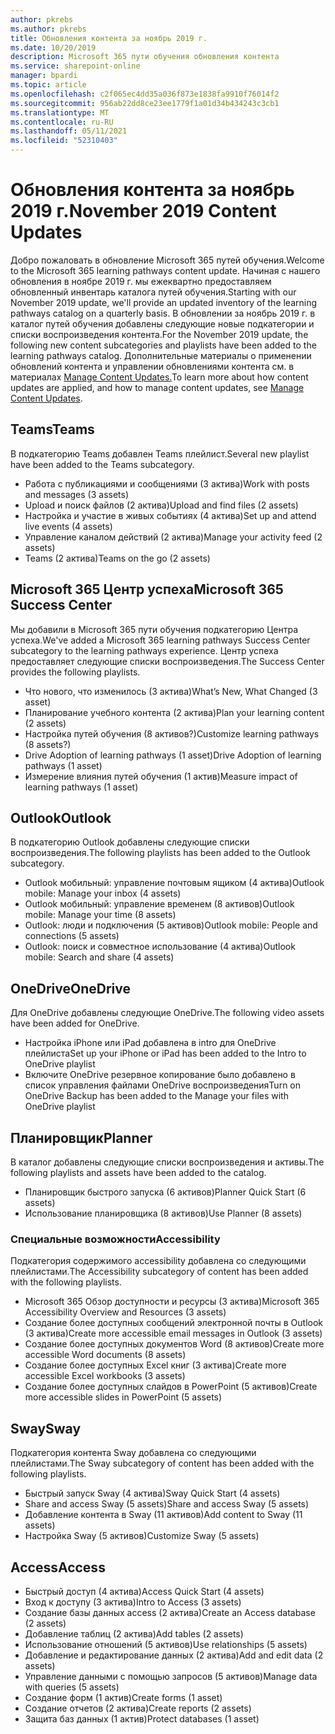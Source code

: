 ```yaml
---
author: pkrebs
ms.author: pkrebs
title: Обновления контента за ноябрь 2019 г.
ms.date: 10/20/2019
description: Microsoft 365 пути обучения обновления контента
ms.service: sharepoint-online
manager: bpardi
ms.topic: article
ms.openlocfilehash: c2f065ec4dd35a036f873e1838fa9910f76014f2
ms.sourcegitcommit: 956ab22dd8ce23ee1779f1a01d34b434243c3cb1
ms.translationtype: MT
ms.contentlocale: ru-RU
ms.lasthandoff: 05/11/2021
ms.locfileid: "52310403"
---
```

# <a name="november-2019-content-updates"></a><span data-ttu-id="08c7a-103">Обновления контента за ноябрь 2019 г.</span><span class="sxs-lookup"><span data-stu-id="08c7a-103">November 2019 Content Updates</span></span>
<span data-ttu-id="08c7a-104">Добро пожаловать в обновление Microsoft 365 путей обучения.</span><span class="sxs-lookup"><span data-stu-id="08c7a-104">Welcome to the Microsoft 365 learning pathways content update.</span></span> <span data-ttu-id="08c7a-105">Начиная с нашего обновления в ноябре 2019 г. мы ежеквартно предоставляем обновленный инвентарь каталога путей обучения.</span><span class="sxs-lookup"><span data-stu-id="08c7a-105">Starting with our November 2019 update, we'll provide an updated inventory of the learning pathways catalog on a quarterly basis.</span></span> <span data-ttu-id="08c7a-106">В обновлении за ноябрь 2019 г. в каталог путей обучения добавлены следующие новые подкатегории и списки воспроизведения контента.</span><span class="sxs-lookup"><span data-stu-id="08c7a-106">For the November 2019 update, the following new content subcategories and playlists have been added to the learning pathways catalog.</span></span> <span data-ttu-id="08c7a-107">Дополнительные материалы о применении обновлений контента и управлении обновлениями контента см. в материалах [Manage Content Updates.](custom_contentupdatesmanage.md)</span><span class="sxs-lookup"><span data-stu-id="08c7a-107">To learn more about how content updates are applied, and how to manage content updates, see [Manage Content Updates](custom_contentupdatesmanage.md).</span></span>    

## <a name="teams"></a><span data-ttu-id="08c7a-108">Teams</span><span class="sxs-lookup"><span data-stu-id="08c7a-108">Teams</span></span>
<span data-ttu-id="08c7a-109">В подкатегорию Teams добавлен Teams плейлист.</span><span class="sxs-lookup"><span data-stu-id="08c7a-109">Several new playlist have been added to the Teams subcategory.</span></span>
- <span data-ttu-id="08c7a-110">Работа с публикациями и сообщениями (3 актива)</span><span class="sxs-lookup"><span data-stu-id="08c7a-110">Work with posts and messages (3 assets)</span></span>
- <span data-ttu-id="08c7a-111">Upload и поиск файлов (2 актива)</span><span class="sxs-lookup"><span data-stu-id="08c7a-111">Upload and find files (2 assets)</span></span>
- <span data-ttu-id="08c7a-112">Настройка и участие в живых событиях (4 актива)</span><span class="sxs-lookup"><span data-stu-id="08c7a-112">Set up and attend live events (4 assets)</span></span>
- <span data-ttu-id="08c7a-113">Управление каналом действий (2 актива)</span><span class="sxs-lookup"><span data-stu-id="08c7a-113">Manage your activity feed (2 assets)</span></span>
- <span data-ttu-id="08c7a-114">Teams (2 актива)</span><span class="sxs-lookup"><span data-stu-id="08c7a-114">Teams on the go (2 assets)</span></span>

## <a name="microsoft-365-success-center"></a><span data-ttu-id="08c7a-115">Microsoft 365 Центр успеха</span><span class="sxs-lookup"><span data-stu-id="08c7a-115">Microsoft 365 Success Center</span></span>
<span data-ttu-id="08c7a-116">Мы добавили в Microsoft 365 пути обучения подкатегорию Центра успеха.</span><span class="sxs-lookup"><span data-stu-id="08c7a-116">We've added a Microsoft 365 learning pathways Success Center subcategory to the learning pathways experience.</span></span> <span data-ttu-id="08c7a-117">Центр успеха предоставляет следующие списки воспроизведения.</span><span class="sxs-lookup"><span data-stu-id="08c7a-117">The Success Center provides the following playlists.</span></span>
- <span data-ttu-id="08c7a-118">Что нового, что изменилось (3 актива)</span><span class="sxs-lookup"><span data-stu-id="08c7a-118">What’s New, What Changed (3 asset)</span></span>
- <span data-ttu-id="08c7a-119">Планирование учебного контента (2 актива)</span><span class="sxs-lookup"><span data-stu-id="08c7a-119">Plan your learning content (2 assets)</span></span>
- <span data-ttu-id="08c7a-120">Настройка путей обучения (8 активов?)</span><span class="sxs-lookup"><span data-stu-id="08c7a-120">Customize learning pathways (8 assets?)</span></span>
- <span data-ttu-id="08c7a-121">Drive Adoption of learning pathways (1 asset)</span><span class="sxs-lookup"><span data-stu-id="08c7a-121">Drive Adoption of learning pathways (1 asset)</span></span>
- <span data-ttu-id="08c7a-122">Измерение влияния путей обучения (1 актив)</span><span class="sxs-lookup"><span data-stu-id="08c7a-122">Measure impact of learning pathways (1 asset)</span></span>

## <a name="outlook"></a><span data-ttu-id="08c7a-123">Outlook</span><span class="sxs-lookup"><span data-stu-id="08c7a-123">Outlook</span></span>
<span data-ttu-id="08c7a-124">В подкатегорию Outlook добавлены следующие списки воспроизведения.</span><span class="sxs-lookup"><span data-stu-id="08c7a-124">The following playlists has been added to the Outlook subcategory.</span></span> 
- <span data-ttu-id="08c7a-125">Outlook мобильный: управление почтовым ящиком (4 актива)</span><span class="sxs-lookup"><span data-stu-id="08c7a-125">Outlook mobile: Manage your inbox (4 assets)</span></span>
- <span data-ttu-id="08c7a-126">Outlook мобильный: управление временем (8 активов)</span><span class="sxs-lookup"><span data-stu-id="08c7a-126">Outlook mobile: Manage your time (8 assets)</span></span>
- <span data-ttu-id="08c7a-127">Outlook: люди и подключения (5 активов)</span><span class="sxs-lookup"><span data-stu-id="08c7a-127">Outlook mobile: People and connections (5 assets)</span></span>
- <span data-ttu-id="08c7a-128">Outlook: поиск и совместное использование (4 актива)</span><span class="sxs-lookup"><span data-stu-id="08c7a-128">Outlook mobile: Search and share (4 assets)</span></span>

## <a name="onedrive"></a><span data-ttu-id="08c7a-129">OneDrive</span><span class="sxs-lookup"><span data-stu-id="08c7a-129">OneDrive</span></span>
<span data-ttu-id="08c7a-130">Для OneDrive добавлены следующие OneDrive.</span><span class="sxs-lookup"><span data-stu-id="08c7a-130">The following video assets have been added for OneDrive.</span></span> 
- <span data-ttu-id="08c7a-131">Настройка iPhone или iPad добавлена в intro для OneDrive плейлиста</span><span class="sxs-lookup"><span data-stu-id="08c7a-131">Set up your iPhone or iPad has been added to the Intro to OneDrive playlist</span></span>
- <span data-ttu-id="08c7a-132">Включите OneDrive резервное копирование было добавлено в список управления файлами OneDrive воспроизведения</span><span class="sxs-lookup"><span data-stu-id="08c7a-132">Turn on OneDrive Backup has been added to the Manage your files with OneDrive playlist</span></span>

## <a name="planner"></a><span data-ttu-id="08c7a-133">Планировщик</span><span class="sxs-lookup"><span data-stu-id="08c7a-133">Planner</span></span>
<span data-ttu-id="08c7a-134">В каталог добавлены следующие списки воспроизведения и активы.</span><span class="sxs-lookup"><span data-stu-id="08c7a-134">The following playlists and assets have been added to the catalog.</span></span>  
- <span data-ttu-id="08c7a-135">Планировщик быстрого запуска (6 активов)</span><span class="sxs-lookup"><span data-stu-id="08c7a-135">Planner Quick Start (6 assets)</span></span>
- <span data-ttu-id="08c7a-136">Использование планировщика (8 активов)</span><span class="sxs-lookup"><span data-stu-id="08c7a-136">Use Planner (8 assets)</span></span>

### <a name="accessibility"></a><span data-ttu-id="08c7a-137">Специальные возможности</span><span class="sxs-lookup"><span data-stu-id="08c7a-137">Accessibility</span></span>
<span data-ttu-id="08c7a-138">Подкатегория содержимого accessibility добавлена со следующими плейлистами.</span><span class="sxs-lookup"><span data-stu-id="08c7a-138">The Accessibility subcategory of content has been added with the following playlists.</span></span> 
- <span data-ttu-id="08c7a-139">Microsoft 365 Обзор доступности и ресурсы (3 актива)</span><span class="sxs-lookup"><span data-stu-id="08c7a-139">Microsoft 365 Accessibility Overview and Resources (3 assets)</span></span>
- <span data-ttu-id="08c7a-140">Создание более доступных сообщений электронной почты в Outlook (3 актива)</span><span class="sxs-lookup"><span data-stu-id="08c7a-140">Create more accessible email messages in Outlook (3 assets)</span></span>
- <span data-ttu-id="08c7a-141">Создание более доступных документов Word (8 активов)</span><span class="sxs-lookup"><span data-stu-id="08c7a-141">Create more accessible Word documents (8 assets)</span></span>
- <span data-ttu-id="08c7a-142">Создание более доступных Excel книг (3 актива)</span><span class="sxs-lookup"><span data-stu-id="08c7a-142">Create more accessible Excel workbooks (3 assets)</span></span>
- <span data-ttu-id="08c7a-143">Создание более доступных слайдов в PowerPoint (5 активов)</span><span class="sxs-lookup"><span data-stu-id="08c7a-143">Create more accessible slides in PowerPoint (5 assets)</span></span>

## <a name="sway"></a><span data-ttu-id="08c7a-144">Sway</span><span class="sxs-lookup"><span data-stu-id="08c7a-144">Sway</span></span>
<span data-ttu-id="08c7a-145">Подкатегория контента Sway добавлена со следующими плейлистами.</span><span class="sxs-lookup"><span data-stu-id="08c7a-145">The Sway subcategory of content has been added with the following playlists.</span></span> 
- <span data-ttu-id="08c7a-146">Быстрый запуск Sway (4 актива)</span><span class="sxs-lookup"><span data-stu-id="08c7a-146">Sway Quick Start (4 assets)</span></span>
- <span data-ttu-id="08c7a-147">Share and access Sway (5 assets)</span><span class="sxs-lookup"><span data-stu-id="08c7a-147">Share and access Sway (5 assets)</span></span>
- <span data-ttu-id="08c7a-148">Добавление контента в Sway (11 активов)</span><span class="sxs-lookup"><span data-stu-id="08c7a-148">Add content to Sway (11 assets)</span></span>
- <span data-ttu-id="08c7a-149">Настройка Sway (5 активов)</span><span class="sxs-lookup"><span data-stu-id="08c7a-149">Customize Sway (5 assets)</span></span>

## <a name="access"></a><span data-ttu-id="08c7a-150">Access</span><span class="sxs-lookup"><span data-stu-id="08c7a-150">Access</span></span>
- <span data-ttu-id="08c7a-151">Быстрый доступ (4 актива)</span><span class="sxs-lookup"><span data-stu-id="08c7a-151">Access Quick Start (4 assets)</span></span>
- <span data-ttu-id="08c7a-152">Вход к доступу (3 актива)</span><span class="sxs-lookup"><span data-stu-id="08c7a-152">Intro to Access (3 assets)</span></span>
- <span data-ttu-id="08c7a-153">Создание базы данных access (2 актива)</span><span class="sxs-lookup"><span data-stu-id="08c7a-153">Create an Access database (2 assets)</span></span>
- <span data-ttu-id="08c7a-154">Добавление таблиц (2 актива)</span><span class="sxs-lookup"><span data-stu-id="08c7a-154">Add tables (2 assets)</span></span>
- <span data-ttu-id="08c7a-155">Использование отношений (5 активов)</span><span class="sxs-lookup"><span data-stu-id="08c7a-155">Use relationships (5 assets)</span></span>
- <span data-ttu-id="08c7a-156">Добавление и редактирование данных (2 актива)</span><span class="sxs-lookup"><span data-stu-id="08c7a-156">Add and edit data (2 assets)</span></span>
- <span data-ttu-id="08c7a-157">Управление данными с помощью запросов (5 активов)</span><span class="sxs-lookup"><span data-stu-id="08c7a-157">Manage data with queries (5 assets)</span></span>
- <span data-ttu-id="08c7a-158">Создание форм (1 актив)</span><span class="sxs-lookup"><span data-stu-id="08c7a-158">Create forms (1 asset)</span></span>
- <span data-ttu-id="08c7a-159">Создание отчетов (2 актива)</span><span class="sxs-lookup"><span data-stu-id="08c7a-159">Create reports (2 assets)</span></span>
- <span data-ttu-id="08c7a-160">Защита баз данных (1 актив)</span><span class="sxs-lookup"><span data-stu-id="08c7a-160">Protect databases (1 asset)</span></span>


